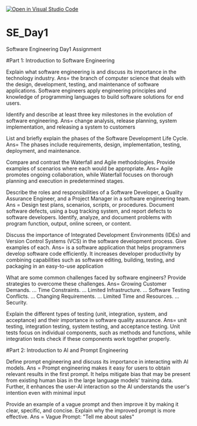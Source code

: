 [![Open in Visual Studio Code](https://classroom.github.com/assets/open-in-vscode-2e0aaae1b6195c2367325f4f02e2d04e9abb55f0b24a779b69b11b9e10269abc.svg)](https://classroom.github.com/online_ide?assignment_repo_id=15577404&assignment_repo_type=AssignmentRepo)
# SE_Day1
Software Engineering Day1 Assignment

#Part 1: Introduction to Software Engineering 

Explain what software engineering is and discuss its importance in the technology industry. Ans= the branch of computer science that deals with the design, development, testing, and maintenance of software applications. Software engineers apply engineering principles and knowledge of programming languages to build software solutions for end users.


Identify and describe at least three key milestones in the evolution of software engineering. Ans= change analysis, release planning, system implementation, and releasing a system to customers


List and briefly explain the phases of the Software Development Life Cycle. Ans=  The phases include requirements, design, implementation, testing, deployment, and maintenance.


Compare and contrast the Waterfall and Agile methodologies. Provide examples of scenarios where each would be appropriate. Ans= Agile promotes ongoing collaboration, while Waterfall focuses on thorough planning and execution in predetermined stages.

Describe the roles and responsibilities of a Software Developer, a Quality Assurance Engineer, and a Project Manager in a software engineering team. Ans = Design test plans, scenarios, scripts, or procedures. Document software defects, using a bug tracking system, and report defects to software developers. Identify, analyze, and document problems with program function, output, online screen, or content. 


Discuss the importance of Integrated Development Environments (IDEs) and Version Control Systems (VCS) in the software development process. Give examples of each. Ans= is a software application that helps programmers develop software code efficiently. It increases developer productivity by combining capabilities such as software editing, building, testing, and packaging in an easy-to-use application


What are some common challenges faced by software engineers? Provide strategies to overcome these challenges. Ans=
Growing Customer Demands. ...
Time Constraints. ...
Limited Infrastructure. ...
Software Testing Conflicts. ...
Changing Requirements. ...
Limited Time and Resources. ...
Security.


Explain the different types of testing (unit, integration, system, and acceptance) and their importance in software quality assurance. Ans= unit testing, integration testing, system testing, and acceptance testing. Unit tests focus on individual components, such as methods and functions, while integration tests check if these components work together properly.


#Part 2: Introduction to AI and Prompt Engineering


Define prompt engineering and discuss its importance in interacting with AI models. Ans = Prompt engineering makes it easy for users to obtain relevant results in the first prompt. It helps mitigate bias that may be present from existing human bias in the large language models' training data. Further, it enhances the user-AI interaction so the AI understands the user's intention even with minimal input


Provide an example of a vague prompt and then improve it by making it clear, specific, and concise. Explain why the improved prompt is more effective. Ans = Vague Prompt: "Tell me about sales"

